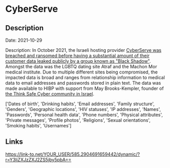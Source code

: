 # CyberServe

## Description

Date: 2021-10-29

Description:
In October 2021, the Israeli hosting provider <a href="https://www.timesofisrael.com/black-shadow-hackers-leak-medical-records-of-290000-israeli-patients/" target="_blank" rel="noopener">CyberServe was breached and ransomed before having a substantial amount of their customer data leaked publicly by a group known as &quot;Black Shadow&quot;</a>. Amongst the data was the LGBTQ dating site Atraf and the Machon Mor medical institute. Due to multiple different sites being compromised, the impacted data is broad and ranges from relationship information to medical data to email addresses and passwords stored in plain text. The data was made available to HIBP with support from May Brooks-Kempler, founder of <a href="https://www.facebook.com/groups/Think.Safe.Cyber/" target="_blank" rel="noopener">the Think Safe Cyber community in Israel</a>.


['Dates of birth', 'Drinking habits', 'Email addresses', 'Family structure', 'Genders', 'Geographic locations', 'HIV statuses', 'IP addresses', 'Names', 'Passwords', 'Personal health data', 'Phone numbers', 'Physical attributes', 'Private messages', 'Profile photos', 'Religions', 'Sexual orientations', 'Smoking habits', 'Usernames']

## Links

https://link-to.net/YOUR_USER/585.2904691659442/dynamic/?r=Y3liZXJzZXJ2ZS5jby5pbA==